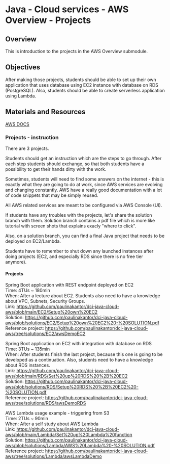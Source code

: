 # Java - Cloud services - AWS Overview - Projects

## Overview
This is introduction to the projects in the AWS Overview submodule.


## Objectives
After making those projects, students should be able to set up their own application that uses database using EC2 instance with database on RDS (PostgreSQL). Also, students should be able to create serverless application using Lambda.


## Materials and Resources
[AWS DOCS](https://docs.aws.amazon.com/)


### Projects - instruction
There are 3 projects.

Students should get an instruction which are the steps to go through. After each step students should exchange, so that both students have a possibility to get their hands dirty with the work.

Sometimes, students will need to find some answers on the internet - this is exactly what they are going to do at work, since AWS services are evolving and changing constantly. 
AWS have a really good documentation with a lot of code snippets that may be simply reused.

All AWS related services are meant to be configured via AWS Console (UI).

If students have any troubles with the projects, let's share the solution branch with them. Solution branch contains a pdf file which is more like tutorial with screen shots that explains exacly "where to click".

Also, on a solution branch, you can find a final Java project that needs to be deployed on EC2/Lambda.

Students have to remember to shut down any launched instances after doing projects (EC2, and especially RDS since there is no free tier anymore).

#### Projects

Spring Boot application with REST endpoint deployed on EC2  
Time: 4TUs ~ 180min   
When: After a lecture about EC2. Students also need to have a knowledge about VPC, Subnets, Security Groups.      
Link: https://github.com/paulinakantor/dci-java-cloud-aws/blob/main/EC2/Setup%20own%20EC2  
Solution: https://github.com/paulinakantor/dci-java-cloud-aws/blob/solutions/EC2/Setup%20own%20EC2%20-%20SOLUTION.pdf
Reference project: https://github.com/paulinakantor/dci-java-cloud-aws/tree/solutions/EC2/awsDemoEC2  


Spring Boot application on EC2 with integration with database on RDS  
Time: 3TUs ~ 135min    
When: After students finish the last project, because this one is going to be developed as a continuation. Also, students need to have a knowledge about RDS instances.    
Link: https://github.com/paulinakantor/dci-java-cloud-aws/blob/main/RDS/Set%20up%20RDS%20%2B%20EC2  
Solution: https://github.com/paulinakantor/dci-java-cloud-aws/blob/solutions/RDS/Setup%20RDS%20%2B%20EC2%20-%20SOLUTION.pdf  
Reference project: https://github.com/paulinakantor/dci-java-cloud-aws/tree/solutions/RDS/awsDemoRDS    


AWS Lambda usage example - triggering from S3  
Time: 2TUs ~ 90min  
When: After a self study about AWS Lambda  
Link: https://github.com/paulinakantor/dci-java-cloud-aws/blob/main/Lambda/Set%20up%20Lambda%20function  
Solution: https://github.com/paulinakantor/dci-java-cloud-aws/blob/solutions/Lambda/AWS%20Lambda%20-%20SOLUTION.pdf  
Reference project: https://github.com/paulinakantor/dci-java-cloud-aws/tree/solutions/Lambda/awsLambdaDemo    
